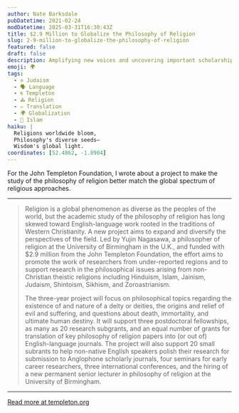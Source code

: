 ```yaml
---
author: Nate Barksdale
pubDatetime: 2021-02-24
modDatetime: 2025-03-31T16:30:43Z
title: $2.9 Million to Globalize the Philosophy of Religion
slug: 2-9-million-to-globalize-the-philosophy-of-religion
featured: false
draft: false
description: Amplifying new voices and uncovering important scholarship beyond the Christian and Anglophone worlds
emoji: 🌍
tags:
  - ✡️ Judaism
  - 🗣️ Language
  - 🌀 Templeton
  - ⛪ Religion
  - ✍️ Translation
  - 🌍 Globalization
  - 🌙 Islam
haiku: |
  Religions worldwide bloom,  
  Philosophy's diverse seeds—  
  Wisdom's global light.
coordinates: [52.4862, -1.8904]
---
```


For the John Templeton Foundation, I wrote about a project to make the study of the philosophy of religion better match the global spectrum of religious approaches.

---

> Religion is a global phenomenon as diverse as the peoples of the world, but the academic study of the philosophy of religion has long skewed toward English-language work rooted in the traditions of Western Christianity. A new project aims to expand and diversify the perspectives of the field. Led by Yujin Nagasawa, a philosopher of religion at the University of Birmingham in the U.K., and funded with $2.9 million from the John Templeton Foundation, the effort aims to promote the work of researchers from under-reported regions and to support research in the philosophical issues arising from non-Christian theistic religions including Hinduism, Islam, Jainism, Judaism, Shintoism, Sikhism, and Zoroastrianism.
>
> The three-year project will focus on philosophical topics regarding the existence of and nature of a deity or deities, the origins and relief of evil and suffering, and questions about death, immortality, and ultimate human destiny. It will support three postdoctoral fellowships, as many as 20 research subgrants, and an equal number of grants for translation of key philosophy of religion papers into (or out of) English-language journals. The project will also support 20 small subrants to help non-native English speakers polish their research for submission to Anglophone scholarly journals, four seminars for early career researchers, three international conferences, and the hiring of a new permanent senior lecturer in philosophy of religion at the University of Birmingham.

---

[Read more at templeton.org](https://www.templeton.org/news/2-9-million-to-globalize-the-philosophy-of-religion)
